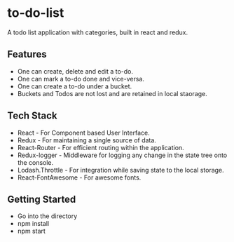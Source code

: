 # to-do-list
A todo list application with categories, built in react and redux.

## Features
* One can create, delete and edit a to-do.
* One can mark a to-do done and vice-versa.
* One can create a to-do under a bucket.
* Buckets and Todos are not lost and are retained in local staorage.

## Tech Stack
* React - For Component based User Interface.
* Redux - For maintaining a single source of data.
* React-Router - For efficient routing within the application.
* Redux-logger - Middleware for logging any change in the state tree onto the console.
* Lodash.Throttle - For integration while saving state to the local storage.
* React-FontAwesome - For awesome fonts.

## Getting Started
* Go into the directory
* npm install
* npm start

